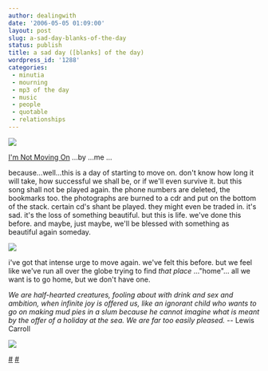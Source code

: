 ```yaml
---
author: dealingwith
date: '2006-05-05 01:09:00'
layout: post
slug: a-sad-day-blanks-of-the-day
status: publish
title: a sad day ([blanks] of the day)
wordpress_id: '1288'
categories:
 - minutia
 - mourning
 - mp3 of the day
 - music
 - people
 - quotable
 - relationships
---
```


![][1]

[I'm Not Moving On][2] ...by ...me ...

because...well...this is a day of starting to move on. don't know how long it
will take, how successful we shall be, or if we'll even survive it. but this
song shall not be played again. the phone numbers are deleted, the bookmarks
too. the photographs are burned to a cdr and put on the bottom of the stack.
certain cd's shant be played. they might even be traded in. it's sad. it's the
loss of something beautiful. but this is life. we've done this before. and
maybe, just maybe, we'll be blessed with something as beautiful again someday.

![][3]

i've got that intense urge to move again. we've felt this before. but we feel
like we've run all over the globe trying to find _that place_ ..."home"... all
we want is to go home, but we don't have one.

_We are half-hearted creatures, fooling about with drink and sex and ambition,
when infinite joy is offered us, like an ignorant child who wants to go on
making mud pies in a slum because he cannot imagine what is meant by the offer
of a holiday at the sea. We are far too easily pleased._ -- Lewis Carroll

![][4]

[#][5] [#][6]

   [1]: http://iaspiretonothing.com/daniel/blog/files/2006/05/the%20snowball-thumb.jpg

   [2]: http://iaspiretonothing.com/daniel/blog/files/2006/04/Daniel%20Miller%20-%20unreleased%20-%20demos%20-%20Im%20Not%20Moving%20On.mp3

   [3]: http://iaspiretonothing.com/daniel/blog/files/2006/05/crime-infested%20urban%20cesspool-thumb.jpg

   [4]: http://iaspiretonothing.com/daniel/blog/files/2006/05/everyone's%20got-thumb.jpg

   [5]: http://soft-anonymous.livejournal.com/2003/07/20/

   [6]: http://danielsjourney.com/blog/index.php?file=2003_10.xml&id=93


